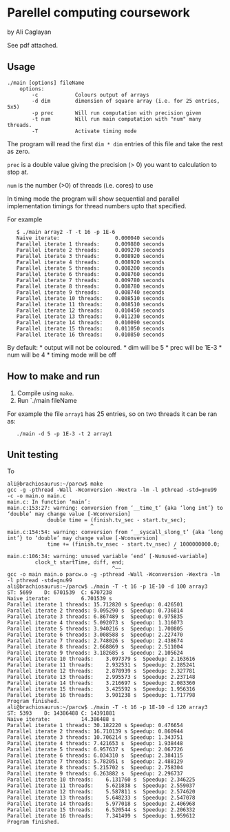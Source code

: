 # Parellel computing coursework
by Ali Caglayan

See pdf attached. 


## Usage

```
./main [options] fileName
    options:
        -c            Colours output of arrays
        -d dim        dimension of square array (i.e. for 25 entries, 5x5)    
        -p prec       Will run computation with precision given
        -t num        Will run main computation with "num" many threads.
        -T            Activate timing mode
```
 The program will read the first `dim * dim` entries of this file and take the
 rest as zero.
 
 `prec` is a double value giving the precision (> 0) you want to calculation
 to stop at.

 `num` is the number (>0) of threads (i.e. cores) to use
 
 In timing mode the program will show sequential and parallel implementation
 timings for thread numbers upto that specified.
 
 For example
 
 ```
    $ ./main array2 -T -t 16 -p 1E-6
    Naive iterate:                  0.000040 seconds
    Parallel iterate 1 threads:     0.009880 seconds
    Parallel iterate 2 threads:     0.009270 seconds
    Parallel iterate 3 threads:     0.008920 seconds
    Parallel iterate 4 threads:     0.008920 seconds
    Parallel iterate 5 threads:     0.008200 seconds
    Parallel iterate 6 threads:     0.008760 seconds
    Parallel iterate 7 threads:     0.009780 seconds
    Parallel iterate 8 threads:     0.008780 seconds
    Parallel iterate 9 threads:     0.008740 seconds
    Parallel iterate 10 threads:    0.008510 seconds
    Parallel iterate 11 threads:    0.008510 seconds
    Parallel iterate 12 threads:    0.010450 seconds
    Parallel iterate 13 threads:    0.011230 seconds
    Parallel iterate 14 threads:    0.010090 seconds
    Parallel iterate 15 threads:    0.011050 seconds
    Parallel iterate 16 threads:    0.010850 seconds
 ```
 
 By default:
     * output will not be coloured.
    * dim will be 5
    * prec will be 1E-3
    * num will be 4
    * timing mode will be off

## How to make and run

 1. Compile using `make`.
 2. Run `./main fileName
  
 For example the file `array1` has 25 entries, so on two threads 
 it can be ran as:
 
 ```
    ./main -d 5 -p 1E-3 -t 2 array1
 ```
 
## Unit testing
 
 To 
 
```
ali@brachiosaurus:~/parcw$ make
gcc -g -pthread -Wall -Wconversion -Wextra -lm -l pthread -std=gnu99   -c -o main.o main.c
main.c: In function ‘main’:
main.c:153:27: warning: conversion from ‘__time_t’ {aka ‘long int’} to ‘double’ may change value [-Wconversion]
             double time = (finish.tv_sec - start.tv_sec);
                           ^
main.c:154:54: warning: conversion from ‘__syscall_slong_t’ {aka ‘long int’} to ‘double’ may change value [-Wconversion]
             time += (finish.tv_nsec - start.tv_nsec) / 1000000000.0;
                                                      ^
main.c:106:34: warning: unused variable ‘end’ [-Wunused-variable]
         clock_t startTime, diff, end;
                                  ^~~
gcc -o main main.o parcw.o -g -pthread -Wall -Wconversion -Wextra -lm -l pthread -std=gnu99 
ali@brachiosaurus:~/parcw$ ./main -T -t 16 -p 1E-10 -d 100 array3
ST: 5699	D: 6701539	C: 6707238
Naive iterate:			6.701539 s
Parallel iterate 1 threads:	15.712820 s	Speedup: 0.426501
Parallel iterate 2 threads:	9.095290 s	Speedup: 0.736814
Parallel iterate 3 threads:	6.867489 s	Speedup: 0.975835
Parallel iterate 4 threads:	5.092073 s	Speedup: 1.316073
Parallel iterate 5 threads:	3.940216 s	Speedup: 1.700805
Parallel iterate 6 threads:	3.008588 s	Speedup: 2.227470
Parallel iterate 7 threads:	2.748026 s	Speedup: 2.438674
Parallel iterate 8 threads:	2.668869 s	Speedup: 2.511004
Parallel iterate 9 threads:	3.182685 s	Speedup: 2.105624
Parallel iterate 10 threads:	3.097379 s	Speedup: 2.163616
Parallel iterate 11 threads:	2.932531 s	Speedup: 2.285241
Parallel iterate 12 threads:	2.878939 s	Speedup: 2.327781
Parallel iterate 13 threads:	2.995573 s	Speedup: 2.237148
Parallel iterate 14 threads:	3.216697 s	Speedup: 2.083360
Parallel iterate 15 threads:	3.425592 s	Speedup: 1.956316
Parallel iterate 16 threads:	3.901238 s	Speedup: 1.717798
Program finished.
ali@brachiosaurus:~/parcw$ ./main -T -t 16 -p 1E-10 -d 120 array3
ST: 5393	D: 14386488	C: 14391881
Naive iterate:			14.386488 s
Parallel iterate 1 threads:	30.182220 s	Speedup: 0.476654
Parallel iterate 2 threads:	16.710139 s	Speedup: 0.860944
Parallel iterate 3 threads:	10.706214 s	Speedup: 1.343751
Parallel iterate 4 threads:	7.421653 s	Speedup: 1.938448
Parallel iterate 5 threads:	6.957637 s	Speedup: 2.067726
Parallel iterate 6 threads:	6.034310 s	Speedup: 2.384115
Parallel iterate 7 threads:	5.782051 s	Speedup: 2.488129
Parallel iterate 8 threads:	5.215702 s	Speedup: 2.758304
Parallel iterate 9 threads:	6.263882 s	Speedup: 2.296737
Parallel iterate 10 threads:	6.131760 s	Speedup: 2.346225
Parallel iterate 11 threads:	5.621838 s	Speedup: 2.559037
Parallel iterate 12 threads:	5.587811 s	Speedup: 2.574620
Parallel iterate 13 threads:	5.648233 s	Speedup: 2.547078
Parallel iterate 14 threads:	5.977018 s	Speedup: 2.406968
Parallel iterate 15 threads:	6.520544 s	Speedup: 2.206332
Parallel iterate 16 threads:	7.341499 s	Speedup: 1.959612
Program finished.
```
